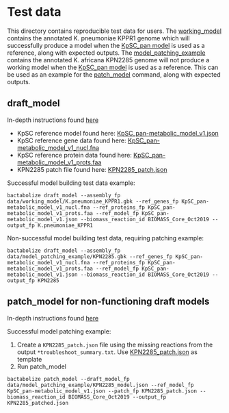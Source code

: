 # Test data

This directory contains reproducible test data for users. The [working_model](https://github.com/kelwyres/Bactabolize/tree/main/data/test_data/working_model) contains the annotated K. pneumoniae KPPR1 genome which will successfully produce a model when the [KpSC_pan model](https://github.com/kelwyres/KpSC-pan-metabolic-model) is used as a reference, along with expected outputs.
The [model_patching_example](https://github.com/kelwyres/Bactabolize/tree/main/data/test_data/model_patching_example) contains the annotated K. africana KPN2285 genome  will not produce a working model when the [KpSC_pan model](https://github.com/kelwyres/KpSC-pan-metabolic-model) is used as a reference. This can be used as an example for the [patch_model](https://github.com/kelwyres/Bactabolize/wiki/6.-Trouble-shooting-models) command, along with expected outputs.


## draft_model

In-depth instructions found [here](https://github.com/kelwyres/Bactabolize/wiki/3.-Build-a-model)
- KpSC reference model found here: [KpSC_pan-metabolic_model_v1.json](https://github.com/kelwyres/KpSC-pan-metabolic-model/blob/main/KpSC_pan-metabolic_model_v1.json)
- KpSC reference gene data found here: [KpSC_pan-metabolic_model_v1_nucl.fna](https://github.com/kelwyres/KpSC-pan-metabolic-model/blob/main/KpSC_pan-metabolic_model_v1_nucl.fna)
- KpSC reference protein data found here: [KpSC_pan-metabolic_model_v1_prots.faa](https://github.com/kelwyres/KpSC-pan-metabolic-model/blob/main/KpSC_pan-metabolic_model_v1_prots.faa)
- KPN2285 patch file found here: [KPN2285_patch.json](https://github.com/kelwyres/Bactabolize/blob/main/data/test_data/model_patching_example/KPN2285_patch.json)

Successful model building test data example:
```
bactabolize draft_model --assembly_fp data/working_model/K.pneumoniae_KPPR1.gbk --ref_genes_fp KpSC_pan-metabolic_model_v1_nucl.fna --ref_proteins_fp KpSC_pan-metabolic_model_v1_prots.faa --ref_model_fp KpSC_pan-metabolic_model_v1.json --biomass_reaction_id BIOMASS_Core_Oct2019 --output_fp K.pneumoniae_KPPR1
```

Non-successful model building test data, requiring patching example:
```
bactabolize draft_model --assembly_fp data/model_patching_example/KPN2285.gbk --ref_genes_fp KpSC_pan-metabolic_model_v1_nucl.fna --ref_proteins_fp KpSC_pan-metabolic_model_v1_prots.faa --ref_model_fp KpSC_pan-metabolic_model_v1.json --biomass_reaction_id BIOMASS_Core_Oct2019 --output_fp KPN2285
```


## patch_model for non-functioning draft models

In-depth instructions found [here](https://github.com/kelwyres/Bactabolize/wiki/6.-Trouble-shooting-models)

Successful model patching example:

1. Create a `KPN2285_patch.json` file using the missing reactions from the output `*troubleshoot_summary.txt`. Use [KPN2285_patch.json](https://github.com/kelwyres/Bactabolize/blob/main/data/test_data/model_patching_example/KPN2285_patch.json) as template
2. Run patch_model

```
bactabolize patch_model --draft_model_fp data/model_patching_example/KPN2285_model.json --ref_model_fp KpSC_pan-metabolic_model_v1.json --patch_fp KPN2285_patch.json --biomass_reaction_id BIOMASS_Core_Oct2019 --output_fp KPN2285_patched.json
```
